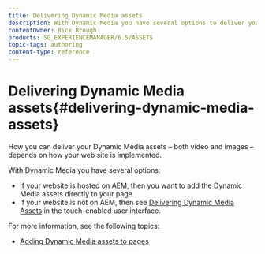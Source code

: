 ```yaml
---
title: Delivering Dynamic Media assets
description: With Dynamic Media you have several options to deliver your Dynamic Media assets - both video and images - to your website.
contentOwner: Rick Brough
products: SG_EXPERIENCEMANAGER/6.5/ASSETS
topic-tags: authoring
content-type: reference
---
```


# Delivering Dynamic Media assets{#delivering-dynamic-media-assets}

How you can deliver your Dynamic Media assets &ndash; both video and images &ndash; depends on how your web site is implemented.

With Dynamic Media you have several options:

* If your website is hosted on AEM, then you want to add the Dynamic Media assets directly to your page.
* If your website is not on AEM, then see [Delivering Dynamic Media Assets](/help/assets/delivering-dynamic-media-assets.md) in the touch-enabled user interface.

For more information, see the following topics:

* [Adding Dynamic Media assets to pages](/help/sites-classic-ui-authoring/dynamic-media-assets-adding-to-page.md)

